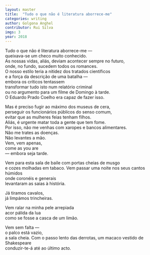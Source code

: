```yaml
---
layout: master
title:  "Tudo o que não é literatura aborrece-me"
categories: writing
author: Golgona Anghel
contributor: Rui Silva
imgs: 3
year: 2018
---
```



Tudo o que não é literatura aborrece-me —  
queixava-se um checo muito conhecido.  
As nossas vidas, aliás, deviam acontecer sempre no futuro,  
onde, no fundo, sucedem todos os romances.  
O nosso estilo teria a nitidez dos tratados científicos  
e a força da descrição de uma batalha —  
embora os críticos tentassem  
transformar tudo isto num relatório criminal  
ou no argumento para um filme de Domingo à tarde.  
O Eduardo Prado Coelho era capaz de fazer isso.  
  
Mas é preciso fugir ao máximo dos museus de cera,  
perseguir os funcionários públicos do senso comum,  
evitar que as mulheres feias tenham filhos.  
Aliás, é urgente matar toda a gente que tem fome.  
Por isso, não me venhas com xaropes e bancos alimentares.  
Não me trates as doenças.  
Não levantes a mão.  
Vem, vem apenas,  
come as you are  
— embora seja tarde.  

Vem para esta sala de baile com portas cheias de musgo  
e cozes molhadas em tabaco.
Vem passar uma noite nos seus cantos húmidos  
onde coronéis e generais  
levantaram as saias à história.  
  
Já tiramos cavalos,  
já limpámos trincheiras.  
  
Vem ralar na minha pele arrepiada  
acor pálida da lua  
como se fosse a casca de um limão.  
  
Vem sem falta —  
o palco está vazio,  
a sala cheia.
Com o passo lento das derrotas,
um macaco vestido de Shakespeare  
conduzir-te-á até ao último acto.  
